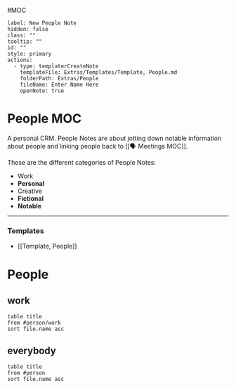 #MOC

```meta-bind-button
label: New People Note
hidden: false
class: ""
tooltip: ""
id: ""
style: primary
actions:
  - type: templaterCreateNote
    templateFile: Extras/Templates/Template, People.md
    folderPath: Extras/People
    fileName: Enter Name Here
    openNote: true

```

# People MOC
A personal CRM. People Notes are about jotting down notable information about people and linking people back to [[🗣 Meetings MOC]].

These are the different categories of People Notes:
- Work
- **Personal**
- Creative
- **Fictional**
- **Notable**

---
### Templates
- [[Template, People]]

# People

## work
```dataview
table title
from #person/work 
sort file.name asc
```


## everybody
```dataview
table title
from #person 
sort file.name asc
```
